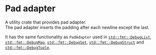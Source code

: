 # Pad adapter

A utility crate that provides pad adapter.  
The pad adapter inserts the padding after each newline except the last.

It has the same functionality as `PadAdapter` used in [`std::fmt::DebugList`],
[`std::fmt::DebugMap`], [`std::fmt::DebugSet`], [`std::fmt::DebugStruct`] and
[`std::fmt::DebugTuple`].

[`std::fmt::DebugList`]: https://doc.rust-lang.org/nightly/std/fmt/struct.DebugList.html
[`std::fmt::DebugMap`]: https://doc.rust-lang.org/nightly/std/fmt/struct.DebugMap.html
[`std::fmt::DebugSet`]: https://doc.rust-lang.org/nightly/std/fmt/struct.DebugSet.html
[`std::fmt::DebugStruct`]: https://doc.rust-lang.org/nightly/std/fmt/struct.DebugStruct.html
[`std::fmt::DebugTuple`]: https://doc.rust-lang.org/nightly/std/fmt/struct.DebugTuple.html
